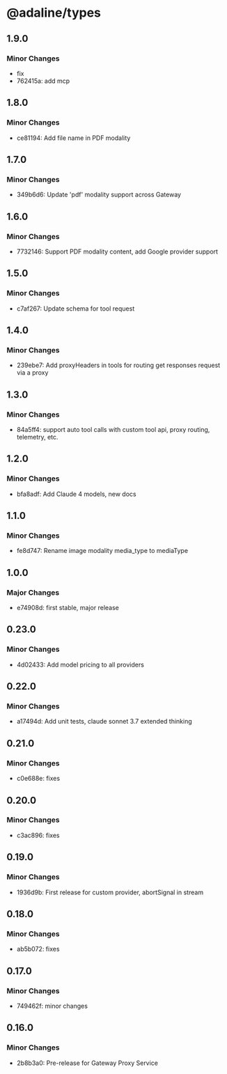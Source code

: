 # @adaline/types

## 1.9.0

### Minor Changes

- fix
- 762415a: add mcp

## 1.8.0

### Minor Changes

- ce81194: Add file name in PDF modality

## 1.7.0

### Minor Changes

- 349b6d6: Update 'pdf' modality support across Gateway

## 1.6.0

### Minor Changes

- 7732146: Support PDF modality content, add Google provider support

## 1.5.0

### Minor Changes

- c7af267: Update schema for tool request

## 1.4.0

### Minor Changes

- 239ebe7: Add proxyHeaders in tools for routing get responses request via a proxy

## 1.3.0

### Minor Changes

- 84a5ff4: support auto tool calls with custom tool api, proxy routing, telemetry, etc.

## 1.2.0

### Minor Changes

- bfa8adf: Add Claude 4 models, new docs

## 1.1.0

### Minor Changes

- fe8d747: Rename image modality media_type to mediaType

## 1.0.0

### Major Changes

- e74908d: first stable, major release

## 0.23.0

### Minor Changes

- 4d02433: Add model pricing to all providers

## 0.22.0

### Minor Changes

- a17494d: Add unit tests, claude sonnet 3.7 extended thinking

## 0.21.0

### Minor Changes

- c0e688e: fixes

## 0.20.0

### Minor Changes

- c3ac896: fixes

## 0.19.0

### Minor Changes

- 1936d9b: First release for custom provider, abortSignal in stream

## 0.18.0

### Minor Changes

- ab5b072: fixes

## 0.17.0

### Minor Changes

- 749462f: minor changes

## 0.16.0

### Minor Changes

- 2b8b3a0: Pre-release for Gateway Proxy Service
